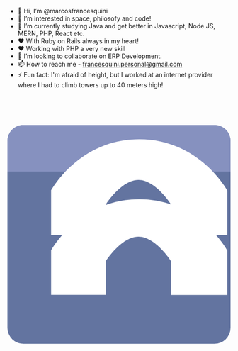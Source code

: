 - 👋 Hi, I’m @marcosfrancesquini
- 👀 I’m interested in space, philosofy and code!
- 🌱 I’m currently studying Java and get better in Javascript, Node.JS, MERN, PHP, React etc.
- ❤️ With Ruby on Rails always in my heart!
- ❤️ Working with PHP a very new skill
- 💞️ I’m looking to collaborate on ERP Development.
- 📫 How to reach me - francesquini.personal@gmail.com
- ⚡ Fun fact: I'm afraid of height, but I worked at an internet provider where I had to climb towers up to 40 meters high!


<svg id="Layer_1" data-name="Layer 1" xmlns="http://www.w3.org/2000/svg" viewBox="0 0 108.15 135.13"><defs><style>.cls-1{fill:#6374a0;}.cls-2{fill:#8691bf;}.cls-3{fill:#fff;}</style></defs><title>PHP Logo</title><path class="cls-1" d="M0,22.37V112.76a7.79,7.79,0,0,0,7.79,7.79H100.36a7.79,7.79,0,0,0,7.79-7.79V22.37A7.79,7.79,0,0,0,100.36,14.58H7.79A7.79,7.79,0,0,0,0,22.37Z"/><path class="cls-2" d="M100.36,14.58H7.79A7.79,7.79,0,0,0,0,22.37V37.1H108.15V22.37A7.79,7.79,0,0,0,100.36,14.58Z"/><path class="cls-3" d="M21.17,46.3s13.38-24.77,42.7-24.77,42.7,24.77,42.7,24.77V67.88H79.21V52.87s-7.47-11.65-15.7-11.65-15.7,11.65-15.7,11.65v15H21.17V46.3Z"/><path class="cls-3" d="M21.17,75.32s13.38-24.77,42.7-24.77,42.7,24.77,42.7,24.77v21.58H79.21V80.31s-7.47-11.65-15.7-11.65-15.7,11.65-15.7,11.65v16.52H21.17V75.32Z"/></svg>




<!---
marcosfrancesquini/marcosfrancesquini is a ✨ special ✨ repository because its `README.md` (this file) appears on your GitHub profile.
You can click the Preview link to take a look at your changes.
--->
